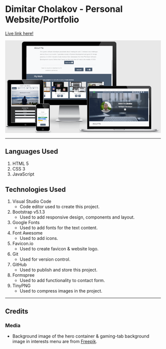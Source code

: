 # **Dimitar Cholakov** - Personal Website/Portfolio

[Live link here!](https://dimitar-4.github.io/dimitar-cholakov-website/)

![responsive-img](assets/images/responsive-img.png)

---

## Languages Used

1. HTML 5
2. CSS 3
3. JavaScript

## Technologies Used

1.  Visual Studio Code
    - Code editor used to create this project.
2.  Bootstrap v5.1.3
    - Used to add responsive design, components and layout.
3.  Google Fonts
    - Used to add fonts for the text content.
4.  Font Awesome
    - Used to add icons.
5.  Favicon.io
    - Used to create favicon & website logo.
6.  Git
    - Used for version control.
7.  GitHub
    - Used to publish and store this project.
8.  Formspree
    - Used to add functionality to contact form.
9.  TinyPNG
    - Used to compress images in the project.

---

## Credits

### Media

- Background image of the hero container & gaming-tab background image in interests menu are from [Freepik](https://www.freepik.com/).
